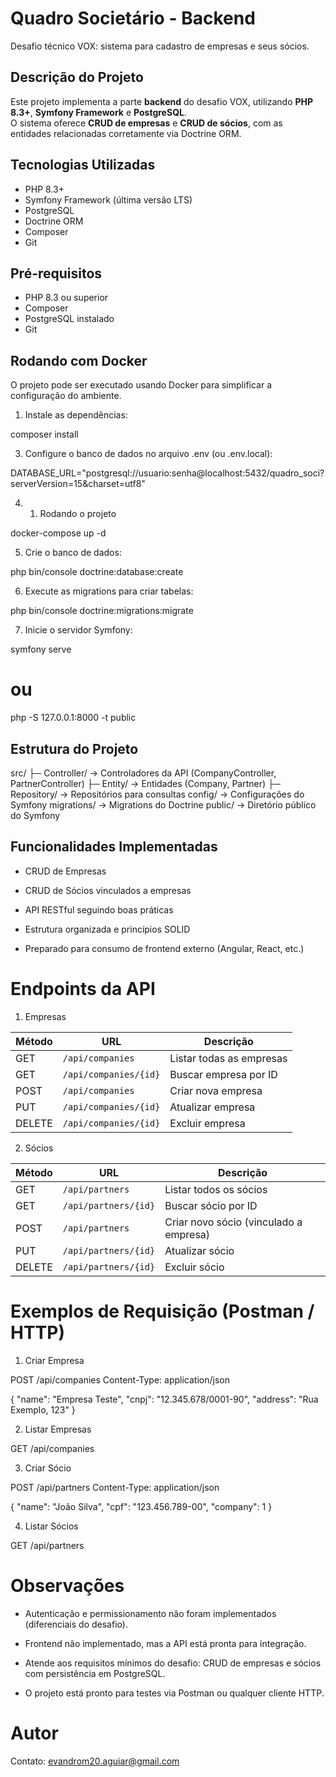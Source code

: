 # Quadro Societário - Backend

Desafio técnico VOX: sistema para cadastro de empresas e seus sócios.

## Descrição do Projeto

Este projeto implementa a parte **backend** do desafio VOX, utilizando **PHP 8.3+**, **Symfony Framework** e **PostgreSQL**.  
O sistema oferece **CRUD de empresas** e **CRUD de sócios**, com as entidades relacionadas corretamente via Doctrine ORM.

## Tecnologias Utilizadas

- PHP 8.3+
- Symfony Framework (última versão LTS)
- PostgreSQL
- Doctrine ORM
- Composer
- Git

## Pré-requisitos

- PHP 8.3 ou superior
- Composer
- PostgreSQL instalado
- Git

## Rodando com Docker

O projeto pode ser executado usando Docker para simplificar a configuração do ambiente.



1. Instale as dependências:

composer install

3. Configure o banco de dados no arquivo .env (ou .env.local):

DATABASE_URL="postgresql://usuario:senha@localhost:5432/quadro_soci?serverVersion=15&charset=utf8"

4. 1. Rodando o projeto

docker-compose up -d

5. Crie o banco de dados:

php bin/console doctrine:database:create

6. Execute as migrations para criar tabelas:

php bin/console doctrine:migrations:migrate


7. Inicie o servidor Symfony:

symfony serve
# ou
php -S 127.0.0.1:8000 -t public


## Estrutura do Projeto

src/
 ├─ Controller/       → Controladores da API (CompanyController, PartnerController)
 ├─ Entity/           → Entidades (Company, Partner)
 ├─ Repository/       → Repositórios para consultas
config/                → Configurações do Symfony
migrations/            → Migrations do Doctrine
public/                → Diretório público do Symfony


## Funcionalidades Implementadas

- CRUD de Empresas

- CRUD de Sócios vinculados a empresas

- API RESTful seguindo boas práticas

- Estrutura organizada e princípios SOLID

- Preparado para consumo de frontend externo (Angular, React, etc.)

# Endpoints da API

1. Empresas

| Método | URL                   | Descrição                |
| ------ | --------------------- | ------------------------ |
| GET    | `/api/companies`      | Listar todas as empresas |
| GET    | `/api/companies/{id}` | Buscar empresa por ID    |
| POST   | `/api/companies`      | Criar nova empresa       |
| PUT    | `/api/companies/{id}` | Atualizar empresa        |
| DELETE | `/api/companies/{id}` | Excluir empresa          |

2. Sócios

| Método | URL                  | Descrição                              |
| ------ | -------------------- | -------------------------------------- |
| GET    | `/api/partners`      | Listar todos os sócios                 |
| GET    | `/api/partners/{id}` | Buscar sócio por ID                    |
| POST   | `/api/partners`      | Criar novo sócio (vinculado a empresa) |
| PUT    | `/api/partners/{id}` | Atualizar sócio                        |
| DELETE | `/api/partners/{id}` | Excluir sócio                          |

# Exemplos de Requisição (Postman / HTTP)

1. Criar Empresa

POST /api/companies
Content-Type: application/json

{
  "name": "Empresa Teste",
  "cnpj": "12.345.678/0001-90",
  "address": "Rua Exemplo, 123"
}

2. Listar Empresas

GET /api/companies


3. Criar Sócio

POST /api/partners
Content-Type: application/json

{
  "name": "João Silva",
  "cpf": "123.456.789-00",
  "company": 1
}


4. Listar Sócios

GET /api/partners


# Observações

- Autenticação e permissionamento não foram implementados (diferenciais do desafio).

- Frontend não implementado, mas a API está pronta para integração.

- Atende aos requisitos mínimos do desafio: CRUD de empresas e sócios com persistência em PostgreSQL.

- O projeto está pronto para testes via Postman ou qualquer cliente HTTP.

# Autor

Contato: evandrom20.aguiar@gmail.com
